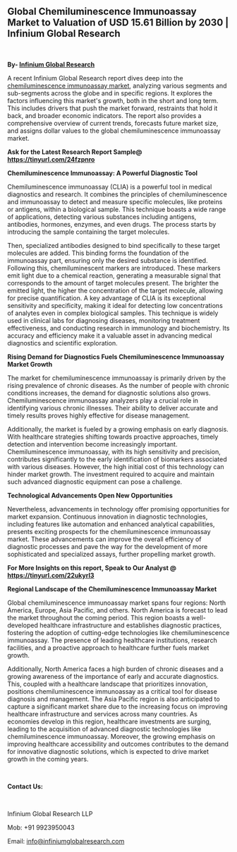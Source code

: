 <h2><strong>Global Chemiluminescence Immunoassay Market to Valuation of USD 15.61 Billion by 2030 | Infinium Global Research</strong></h2>
<p>&nbsp;</p>
<p><strong>By- </strong><a href="https://www.infiniumglobalresearch.com"><strong>Infinium Global Research</strong></a></p>
<p>A recent Infinium Global Research report dives deep into the <a href="https://www.infiniumglobalresearch.com/market-reports/global-chemiluminescence-immunoassay-market">chemiluminescence immunoassay market</a>, analyzing various segments and sub-segments across the globe and in specific regions. It explores the factors influencing this market's growth, both in the short and long term. This includes drivers that push the market forward, restraints that hold it back, and broader economic indicators. The report also provides a comprehensive overview of current trends, forecasts future market size, and assigns dollar values to the global chemiluminescence immunoassay market.</p>
<p><strong>Ask for the Latest Research Report Sample@ </strong><a href="https://tinyurl.com/24fzpnro"><strong>https://tinyurl.com/24fzpnro</strong></a></p>
<p><strong>Chemiluminescence Immunoassay: A Powerful Diagnostic Tool</strong></p>
<p>Chemiluminescence immunoassay (CLIA) is a powerful tool in medical diagnostics and research. It combines the principles of chemiluminescence and immunoassay to detect and measure specific molecules, like proteins or antigens, within a biological sample. This technique boasts a wide range of applications, detecting various substances including antigens, antibodies, hormones, enzymes, and even drugs. The process starts by introducing the sample containing the target molecules.</p>
<p>Then, specialized antibodies designed to bind specifically to these target molecules are added. This binding forms the foundation of the immunoassay part, ensuring only the desired substance is identified. Following this, chemiluminescent markers are introduced. These markers emit light due to a chemical reaction, generating a measurable signal that corresponds to the amount of target molecules present. The brighter the emitted light, the higher the concentration of the target molecule, allowing for precise quantification. A key advantage of CLIA is its exceptional sensitivity and specificity, making it ideal for detecting low concentrations of analytes even in complex biological samples. This technique is widely used in clinical labs for diagnosing diseases, monitoring treatment effectiveness, and conducting research in immunology and biochemistry. Its accuracy and efficiency make it a valuable asset in advancing medical diagnostics and scientific exploration.</p>
<p><strong>Rising Demand for Diagnostics Fuels Chemiluminescence Immunoassay Market Growth</strong></p>
<p>The market for chemiluminescence immunoassay is primarily driven by the rising prevalence of chronic diseases. As the number of people with chronic conditions increases, the demand for diagnostic solutions also grows. Chemiluminescence immunoassay analyzers play a crucial role in identifying various chronic illnesses. Their ability to deliver accurate and timely results proves highly effective for disease management.</p>
<p>Additionally, the market is fueled by a growing emphasis on early diagnosis. With healthcare strategies shifting towards proactive approaches, timely detection and intervention become increasingly important. Chemiluminescence immunoassay, with its high sensitivity and precision, contributes significantly to the early identification of biomarkers associated with various diseases. However, the high initial cost of this technology can hinder market growth. The investment required to acquire and maintain such advanced diagnostic equipment can pose a challenge.</p>
<p><strong>Technological Advancements Open New Opportunities</strong></p>
<p>Nevertheless, advancements in technology offer promising opportunities for market expansion. Continuous innovation in diagnostic technologies, including features like automation and enhanced analytical capabilities, presents exciting prospects for the chemiluminescence immunoassay market. These advancements can improve the overall efficiency of diagnostic processes and pave the way for the development of more sophisticated and specialized assays, further propelling market growth.</p>
<p><strong>For More Insights on this report, Speak to Our Analyst @ </strong><a href="https://tinyurl.com/22ukyrl3"><strong>https://tinyurl.com/22ukyrl3</strong></a></p>
<p><strong>Regional Landscape of the Chemiluminescence Immunoassay Market</strong></p>
<p>Global chemiluminescence immunoassay market spans four regions: North America, Europe, Asia Pacific, and others. North America is forecast to lead the market throughout the coming period. This region boasts a well-developed healthcare infrastructure and establishes diagnostic practices, fostering the adoption of cutting-edge technologies like chemiluminescence immunoassay. The presence of leading healthcare institutions, research facilities, and a proactive approach to healthcare further fuels market growth.</p>
<p>Additionally, North America faces a high burden of chronic diseases and a growing awareness of the importance of early and accurate diagnostics. This, coupled with a healthcare landscape that prioritizes innovation, positions chemiluminescence immunoassay as a critical tool for disease diagnosis and management. The Asia Pacific region is also anticipated to capture a significant market share due to the increasing focus on improving healthcare infrastructure and services across many countries. As economies develop in this region, healthcare investments are surging, leading to the acquisition of advanced diagnostic technologies like chemiluminescence immunoassay. Moreover, the growing emphasis on improving healthcare accessibility and outcomes contributes to the demand for innovative diagnostic solutions, which is expected to drive market growth in the coming years.</p>
<p>&nbsp;</p>
<p><strong>Contact Us:</strong></p>
<p>&nbsp;</p>
<p>Infinium Global Research LLP</p>
<p>Mob: +91 9923950043</p>
<p>Email: <a href="mailto:info@infiniumglobalresearch.com">info@infiniumglobalresearch.com</a></p>